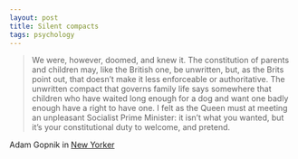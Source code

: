 ```yaml
---
layout: post
title: Silent compacts
tags: psychology
---
```


> We were, however, doomed, and knew it. The constitution of parents and children may, like the British one, be unwritten, but, as the Brits point out, that doesn’t make it less enforceable or authoritative. The unwritten compact that governs family life says somewhere that children who have waited long enough for a dog and want one badly enough have a right to have one. I felt as the Queen must at meeting an unpleasant Socialist Prime Minister: it isn’t what you wanted, but it’s your constitutional duty to welcome, and pretend.

Adam Gopnik in [New Yorker]

[New Yorker]: http://nyr.kr/1EF4e0W